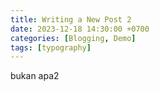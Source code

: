 ```yaml
---
title: Writing a New Post 2
date: 2023-12-18 14:30:00 +0700
categories: [Blogging, Demo]
tags: [typography]
---
```


bukan apa2
